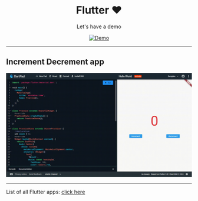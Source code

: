 <h1 align=center>Flutter ❤</h1>

<div align=center>

Let's have a demo

[![Demo](https://img.shields.io/badge/open%20in%20dartpad-orange?style=for-the-badge&logo=flutter&logoColor=blue)](https://dartpad.dev/?id=f89cc324bfd1b7d9c93db1b085d304cc)

</div>

---

## Increment Decrement app

<img src="6.gif" alt="Increment decrement app">

-----

List of all Flutter apps: <a href="https://github.com/Rahullkumr/Flutter-Projects-List">click here</a>
